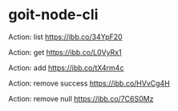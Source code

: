 # goit-node-cli

Action: list https://ibb.co/34YpF20

Action: get https://ibb.co/L0VyRx1

Action: add https://ibb.co/tX4rm4c

Action: remove success https://ibb.co/HVvCg4H

Action: remove null  https://ibb.co/7C6S0Mz
